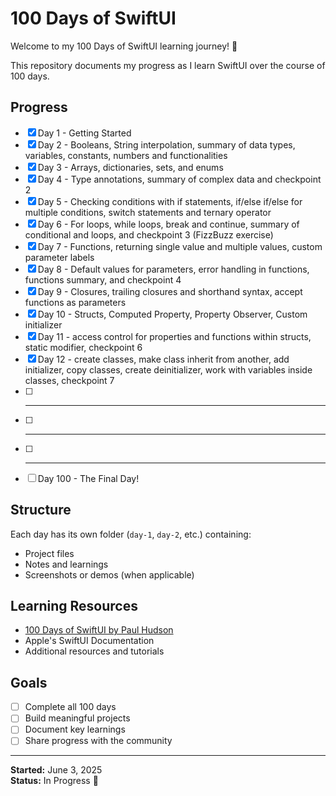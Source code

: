 # 100 Days of SwiftUI

Welcome to my 100 Days of SwiftUI learning journey! 🚀

This repository documents my progress as I learn SwiftUI over the course of 100 days.

## Progress

- [x] Day 1 - Getting Started
- [x] Day 2 - Booleans, String interpolation, summary of data types, variables, constants, numbers and functionalities
- [x] Day 3 - Arrays, dictionaries, sets, and enums
- [x] Day 4 - Type annotations, summary of complex data and checkpoint 2
- [x] Day 5 - Checking conditions with if statements, if/else if/else for multiple conditions, switch statements and ternary operator
- [x] Day 6 - For loops, while loops, break and continue, summary of conditional and loops, and checkpoint 3 (FizzBuzz exercise)
- [x] Day 7 - Functions, returning single value and multiple values, custom parameter labels
- [x] Day 8 - Default values for parameters, error handling in functions, functions summary, and checkpoint 4
- [x] Day 9 - Closures, trailing closures and shorthand syntax, accept functions as parameters
- [x] Day 10 - Structs, Computed Property, Property Observer, Custom initializer
- [x] Day 11 - access control for properties and functions within structs, static modifier, checkpoint 6
- [x] Day 12 - create classes, make class inherit from another, add initializer, copy classes, create deinitializer, work with variables inside classes, checkpoint 7
- [ ] ------
- [ ] -------
- [ ] ---------
- [ ] Day 100 - The Final Day!

## Structure

Each day has its own folder (`day-1`, `day-2`, etc.) containing:
- Project files
- Notes and learnings
- Screenshots or demos (when applicable)

## Learning Resources

- [100 Days of SwiftUI by Paul Hudson](https://www.hackingwithswift.com/100/swiftui)
- Apple's SwiftUI Documentation
- Additional resources and tutorials

## Goals

- [ ] Complete all 100 days
- [ ] Build meaningful projects
- [ ] Document key learnings
- [ ] Share progress with the community

---

**Started:** June 3, 2025  
**Status:** In Progress 💪

